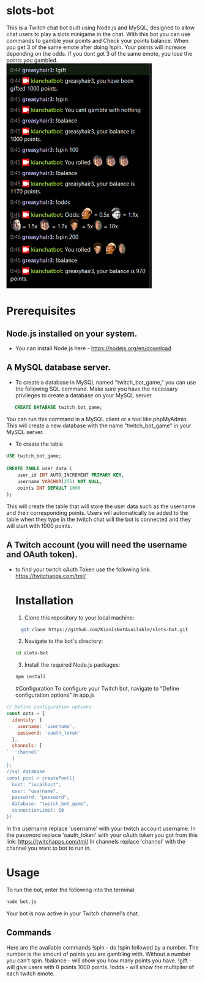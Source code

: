 # slots-bot
This is a Twitch chat bot built using Node.js and MySQL, designed to allow chat users to play a slots minigame in the chat.
With this bot you can use commands to gamble your points and Check your points balance. When you get 3 of the same emote after doing !spin. 
Your points will increase depending on the odds. If you dont get 3 of the same emote, you lose the points you gambled.
![The bot in action](.\assets\screenshot.png)


# Prerequisites
## Node.js installed on your system.
- You can install Node.js here - https://nodejs.org/en/download
  
## A MySQL database server.
- To create a database in MySQL named "twitch_bot_game," you can use the following SQL command. Make sure you have the necessary privileges to create a database on your MySQL server.
```sql
   CREATE DATABASE twitch_bot_game;
```
  You can run this command in a MySQL client or a tool like phpMyAdmin. This will create a new database with the name "twitch_bot_game" in your MySQL server.
- To create the table
```sql
USE twitch_bot_game;

CREATE TABLE user_data (
    user_id INT AUTO_INCREMENT PRIMARY KEY,
    username VARCHAR(255) NOT NULL,
    points INT DEFAULT 1000
);
```
This will create the table that will store the user data such as the username and their corresponding points.
Users will automatically be added to the table when they type in the twitch chat will the bot is connected and they will start with 1000 points.

## A Twitch account (you will need the username and OAuth token).
- to find your twitch oAuth Token use the following link: https://twitchapps.com/tmi/

  # Installation
  1. Clone this repository to your local machine:
  ```bash
    git clone https://github.com/KianIsNotAvailable/slots-bot.git
  ```
  2. Navigate to the bot's directory:
  ```bash
  cd slots-bot
  ```
  3. Install the required Node.js packages:
  ```bash
  npm install
  ```

  #Configuration
  To configure your Twitch bot, navigate to "Define configuration options" in app.js
```JavaScript
// Define configuration options
const opts = {
  identity: {
    username: 'username',
    password: 'oauth_token'
  },
  channels: [
`  'channel'
  ]
};
//sql database
const pool = createPool({
  host: "localhost",
  user: "username",
  password: "password",
  database: "twitch_bot_game",
  connectionLimit: 10
})
```
In the username replace 'username' with your twitch account username.
In the password replace 'oauth_token' with your oAuth token you got from this link: https://twitchapps.com/tmi/
In channels replace 'channel' with the channel you want to bot to run in.

# Usage
To run the bot, enter the following into the terminal:

```bash
node bot.js
```
Your bot is now active in your Twitch channel's chat.

## Commands
Here are the available commands
!spin - do !spin followed by a number. The number is the amount of points you are gambling with. Without a number you can't spin.
!balance - will show you how  many points you have.
!gift - will give users with 0 points 1000 points.
!odds - will show the multiplier of each twitch emote.


